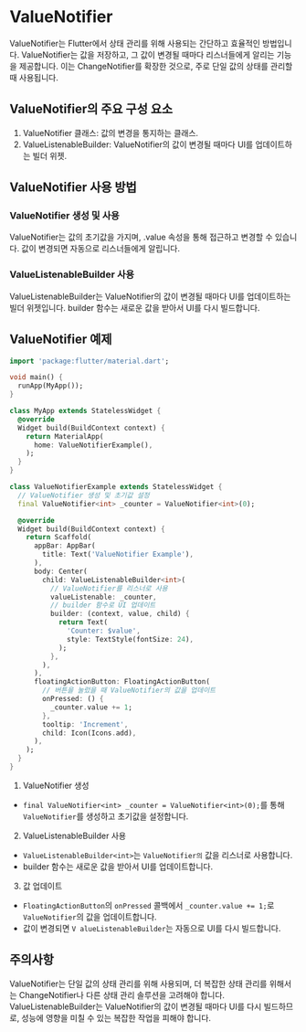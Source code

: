 # ValueNotifier

ValueNotifier는 Flutter에서 상태 관리를 위해 사용되는 간단하고 효율적인 방법입니다. ValueNotifier는 값을 저장하고, 그 값이 변경될 때마다 리스너들에게 알리는 기능을 제공합니다. 이는 ChangeNotifier를 확장한 것으로, 주로 단일 값의 상태를 관리할 때 사용됩니다.

## ValueNotifier의 주요 구성 요소

1. ValueNotifier 클래스: 값의 변경을 통지하는 클래스.
2. ValueListenableBuilder: ValueNotifier의 값이 변경될 때마다 UI를 업데이트하는 빌더 위젯.

## ValueNotifier 사용 방법

### ValueNotifier 생성 및 사용

ValueNotifier는 값의 초기값을 가지며, .value 속성을 통해 접근하고 변경할 수 있습니다. 값이 변경되면 자동으로 리스너들에게 알립니다.

### ValueListenableBuilder 사용

ValueListenableBuilder는 ValueNotifier의 값이 변경될 때마다 UI를 업데이트하는 빌더 위젯입니다. builder 함수는 새로운 값을 받아서 UI를 다시 빌드합니다.

## ValueNotifier 예제

```dart
import 'package:flutter/material.dart';

void main() {
  runApp(MyApp());
}

class MyApp extends StatelessWidget {
  @override
  Widget build(BuildContext context) {
    return MaterialApp(
      home: ValueNotifierExample(),
    );
  }
}

class ValueNotifierExample extends StatelessWidget {
  // ValueNotifier 생성 및 초기값 설정
  final ValueNotifier<int> _counter = ValueNotifier<int>(0);

  @override
  Widget build(BuildContext context) {
    return Scaffold(
      appBar: AppBar(
        title: Text('ValueNotifier Example'),
      ),
      body: Center(
        child: ValueListenableBuilder<int>(
          // ValueNotifier를 리스너로 사용
          valueListenable: _counter,
          // builder 함수로 UI 업데이트
          builder: (context, value, child) {
            return Text(
              'Counter: $value',
              style: TextStyle(fontSize: 24),
            );
          },
        ),
      ),
      floatingActionButton: FloatingActionButton(
        // 버튼을 눌렀을 때 ValueNotifier의 값을 업데이트
        onPressed: () {
          _counter.value += 1;
        },
        tooltip: 'Increment',
        child: Icon(Icons.add),
      ),
    );
  }
}
```

1. ValueNotifier 생성

- `final ValueNotifier<int> _counter = ValueNotifier<int>(0);`를 통해 `ValueNotifier`를 생성하고 초기값을 설정합니다.

2. ValueListenableBuilder 사용

- `ValueListenableBuilder<int>`는 `ValueNotifier의` 값을 리스너로 사용합니다.
- builder 함수는 새로운 값을 받아서 UI를 업데이트합니다.

3. 값 업데이트

- `FloatingActionButton`의 `onPressed` 콜백에서 `_counter.value += 1;`로 `ValueNotifier`의 값을 업데이트합니다.
- 값이 변경되면 `V alueListenableBuilder`는 자동으로 UI를 다시 빌드합니다.

## 주의사항

ValueNotifier는 단일 값의 상태 관리를 위해 사용되며, 더 복잡한 상태 관리를 위해서는 ChangeNotifier나 다른 상태 관리 솔루션을 고려해야 합니다.
ValueListenableBuilder는 ValueNotifier의 값이 변경될 때마다 UI를 다시 빌드하므로, 성능에 영향을 미칠 수 있는 복잡한 작업을 피해야 합니다.
